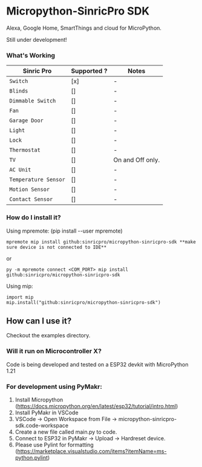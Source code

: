 # Micropython-SinricPro SDK

Alexa, Google Home, SmartThings and cloud for MicroPython.

Still under development!

### What's Working

|Sinric Pro |Supported ? | Notes
|---        |---               |--- 
| `Switch`  | [x]           | -
| `Blinds`  | [] | -
| `Dimmable Switch` | []  | -
| `Fan` | [] | -
| `Garage Door` | [] | -
| `Light` | [] | -
| `Lock` | [] | -
| `Thermostat` | [] | -
| `TV` | [] | On and Off only.
| `AC Unit` | [] | -
| `Temperature Sensor` | [] | -
| `Motion Sensor` | [] | - 
| `Contact Sensor` | [] | - 

### How do I install it?

Using mpremote: (pip install --user mpremote)

```
mpremote mip install github:sinricpro/micropython-sinricpro-sdk **make sure device is not connected to IDE**
```

or

```
py -m mpremote connect <COM_PORT> mip install github:sinricpro/micropython-sinricpro-sdk
```

Using mip:
```
import mip
mip.install("github:sinricpro/micropython-sinricpro-sdk")
```

## How can I use it?

Checkout the examples directory.


### Will it run on Microcontroller X?

Code is being developed and tested on a ESP32 devkit with MicroPython 1.21

### For development using PyMakr:

1. Install Micropython (https://docs.micropython.org/en/latest/esp32/tutorial/intro.html) 
2. Install PyMakr in VSCode
3. VSCode -> Open Workspace from File -> micropython-sinricpro-sdk.code-workspace
4. Create a new file called main.py to code.
5. Connect to ESP32 in PyMakr -> Upload -> Hardreset device.
6. Please use Pylint for formatting (https://marketplace.visualstudio.com/items?itemName=ms-python.pylint) 